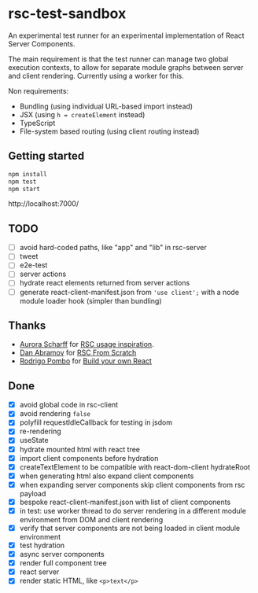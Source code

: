 # rsc-test-sandbox

An experimental test runner for an experimental implementation of React Server Components. 

The main requirement is that the test runner can manage two global execution contexts, to allow for separate module graphs between server and client rendering. Currently using a worker for this.

Non requirements:
- Bundling (using individual URL-based import instead)
- JSX (using `h = createElement` instead)
- TypeScript
- File-system based routing (using client routing instead)

## Getting started

```sh
npm install
npm test
npm start
```

http://localhost:7000/

## TODO

- [ ] avoid hard-coded paths, like "app" and "lib" in rsc-server
- [ ] tweet
- [ ] e2e-test
- [ ] server actions
- [ ] hydrate react elements returned from server actions
- [ ] generate react-client-manifest.json from `'use client';` with a node module loader hook (simpler than bundling)

## Thanks

- [Aurora Scharff](https://github.com/aurorascharff) for [RSC usage inspiration](https://github.com/aurorascharff/next14-remix-jokes-rebuild).
- [Dan Abramov](https://github.com/gaearon) for [RSC From Scratch](https://github.com/reactwg/server-components/discussions/5)
- [Rodrigo Pombo](https://pomb.us/) for [Build your own React](https://pomb.us/build-your-own-react/)

## Done

- [x] avoid global code in rsc-client
- [x] avoid rendering `false`
- [x] polyfill requestIdleCallback for testing in jsdom
- [x] re-rendering
- [x] useState
- [x] hydrate mounted html with react tree
- [x] import client components before hydration
- [x] createTextElement to be compatible with react-dom-client hydrateRoot
- [x] when generating html also expand client components
- [x] when expanding server components skip client components from rsc payload
- [x] bespoke react-client-manifest.json with list of client components
- [x] in test: use worker thread to do server rendering in a different module environment from DOM and client rendering 
- [x] verify that server components are not being loaded in client module environment
- [x] test hydration
- [x] async server components
- [x] render full component tree
- [x] react server
- [x] render static HTML, like `<p>text</p>`
